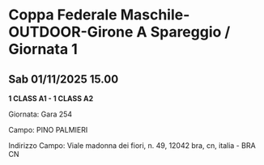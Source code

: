 # Coppa Federale Maschile-OUTDOOR-Girone A Spareggio / Giornata 1
## Sab 01/11/2025 15.00

<strong>1 CLASS A1 - 1 CLASS A2</strong>

Giornata: Gara 254

Campo: PINO PALMIERI 

Indirizzo Campo:  Viale madonna dei fiori, n. 49, 12042 bra, cn, italia - BRA  CN


